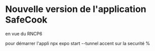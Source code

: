 # Nouvelle version de l'application SafeCook

en vue du RNCP6

pour démarrer l'appli npx expo start --tunnel
accent sur la securité %
